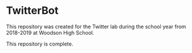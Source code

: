 # TwitterBot

This repository was created for the Twitter lab
during the school year from 2018-2019 at Woodson High School.

This repository is complete.